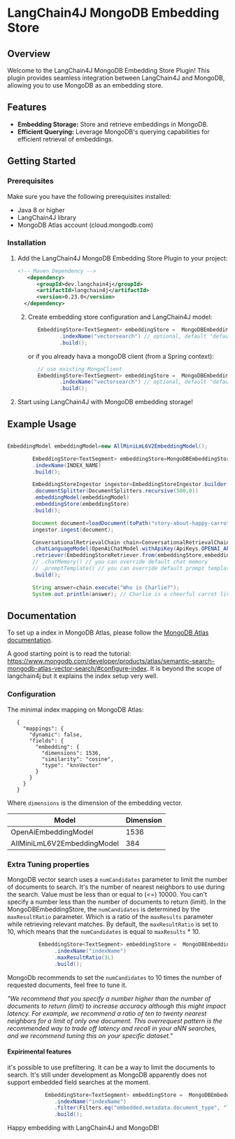 # LangChain4J MongoDB Embedding Store

## Overview

Welcome to the LangChain4J MongoDB Embedding Store Plugin! This plugin provides seamless integration between LangChain4J
and MongoDB, allowing you to use MongoDB as an embedding store.

## Features

- **Embedding Storage:** Store and retrieve embeddings in MongoDB.
- **Efficient Querying:** Leverage MongoDB's querying capabilities for efficient retrieval of embeddings.

## Getting Started

### Prerequisites

Make sure you have the following prerequisites installed:

- Java 8 or higher
- LangChain4J library
- MongoDB Atlas account (cloud.mongodb.com)

### Installation

1. Add the LangChain4J MongoDB Embedding Store Plugin to your project:

   ```xml
   <!-- Maven Dependency -->
      <dependency>
         <groupId>dev.langchain4j</groupId>
         <artifactId>langchain4j</artifactId>
         <version>0.23.0</version>
     </dependency>
   ```

    2. Create embedding store configuration and LangChain4J model:

       ```java
          EmbeddingStore<TextSegment> embeddingStore =  MongoDBEmbeddingStore.withUri(MONGODB_URI, "database", "collection")
                 .indexName("vectorsearch") // optional, default "default"
                 .build();
       ```

       or if you already hava a mongoDB client (from a Spring context):

       ```java
          // use existing MongoClient
          EmbeddingStore<TextSegment> embeddingStore =  MongoDBEmbeddingStore.withMongoDBClient(mongoClient, "database", "collection")
                 .indexName("vectorsearch") // optional, default "default"
                 .build();
       ```

3. Start using LangChain4J with MongoDB embedding storage!

## Example Usage

```java

EmbeddingModel embeddingModel=new AllMiniLmL6V2EmbeddingModel();

        EmbeddingStore<TextSegment> embeddingStore=MongoDBEmbeddingStore.withUri(MONGODB_URI,DATABASE,COLLECTION)
        .indexName(INDEX_NAME)
        .build();

        EmbeddingStoreIngestor ingestor=EmbeddingStoreIngestor.builder()
        .documentSplitter(DocumentSplitters.recursive(500,0))
        .embeddingModel(embeddingModel)
        .embeddingStore(embeddingStore)
        .build();

        Document document=loadDocument(toPath("story-about-happy-carrot.txt"));
        ingestor.ingest(document);

        ConversationalRetrievalChain chain=ConversationalRetrievalChain.builder()
        .chatLanguageModel(OpenAiChatModel.withApiKey(ApiKeys.OPENAI_API_KEY))
        .retriever(EmbeddingStoreRetriever.from(embeddingStore,embeddingModel))
        // .chatMemory() // you can override default chat memory
        // .promptTemplate() // you can override default prompt template
        .build();

        String answer=chain.execute("Who is Charlie?");
        System.out.println(answer); // Charlie is a cheerful carrot living in VeggieVille...
```

## Documentation

To set up a index in MongoDB Atlas, please follow
the [MongoDB Atlas documentation](https://www.mongodb.com/docs/atlas/atlas-search/field-types/knn-vector/).

A good starting point is to read the
tutorial: https://www.mongodb.com/developer/products/atlas/semantic-search-mongodb-atlas-vector-search/#configure-index.
It is beyond the scope of langchain4j but it explains the index setup very well.

### Configuration

The minimal index mapping on MongoDB Atlas:

```
   {
     "mappings": {
       "dynamic": false,
       "fields": {
         "embedding": {
           "dimensions": 1536,
           "similarity": "cosine",
           "type": "knnVector"
         }
       }
     }
   }

```

Where `dimensions` is the dimension of the embedding vector.

| Model                       | Dimension |
|-----------------------------|-----------|
| OpenAiEmbeddingModel        | 1536      |
| AllMiniLmL6V2EmbeddingModel | 384       |



### Extra Tuning properties

MongoDB vector search uses a `numCandidates` parameter to limit the number of documents to search.
It's the number of nearest neighbors to use during the search. Value must be less than or equal to (<=) 10000. You can't specify a number less than the number of documents to return (limit).
In the MongoDBEmbeddingStore, the `numCandidates` is determined by the `maxResultRatio` parameter. Which is a ratio of the `maxResults` parameter while retrieving relevant matches.
By default, the `maxResultRatio` is set to 10, which means that the `numCandidates` is equal to `maxResults` * 10.

```java
          EmbeddingStore<TextSegment> embeddingStore =  MongoDBEmbeddingStore.withMongoDBClient(mongoClient, "database", "collection")
               .indexName("indexName")
               .maxResultRatio(3L)
               .build();
```
MongoDb recommends to set the `numCandidates` to 10 times the number of requested documents, feel free to tune it.

_"We recommend that you specify a number higher than the number of documents to return (limit) to increase accuracy although this might impact latency. For example, we recommend a ratio of ten to twenty nearest neighbors for a limit of only one document. This overrequest pattern is the recommended way to trade off latency and recall in your aNN searches, and we recommend tuning this on your specific dataset."_

#### Expirimental features

it's possible to use prefiltering. It can be a way to limit the documents to search. It's still under development as MongoDB apparently does not support embedded field searches at the moment.
```java          
            EmbeddingStore<TextSegment> embeddingStore =  MongoDBEmbeddingStore.withMongoDBClient(mongoClient, "database", "collection")
               .indexName("indexName")
               .filter(Filters.eq("embedded.metadata.document_type", "TXT"))
               .build();
```




Happy embedding with LangChain4J and MongoDB!




